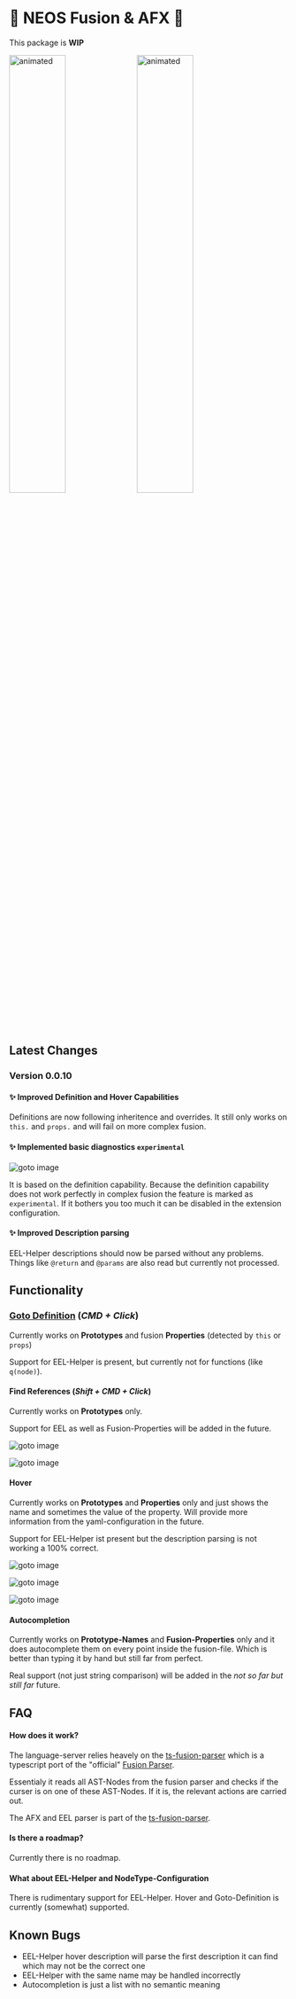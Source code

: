 # 🚧 NEOS Fusion & AFX 🚧

This package is **WIP**

<p float="left">
  <img width="45%" src="https://github.com/sjsone/vscode-neos-fusion-lsp/blob/main/images/goto_definition.gif?raw=true" alt="animated" />
  <img width="45%" src="https://github.com/sjsone/vscode-neos-fusion-lsp/blob/main/images/goto_eel_helper_method.gif?raw=true" alt="animated" />
</p>

## Latest Changes

### Version 0.0.10

#### ✨ Improved Definition and Hover Capabilities

Definitions are now following inheritence and overrides. It still only works on `this.` and `props.` and will fail on more complex fusion.

#### ✨ Implemented basic diagnostics `experimental`

![goto image](https://github.com/sjsone/vscode-neos-fusion-lsp/blob/main/images/diagnostics_example.png?raw=true)

It is based on the definition capability. Because the definition capability does not work perfectly in complex fusion the feature is marked as `experimental`. If it bothers you too much it can be disabled in the extension configuration.  

#### ✨ Improved Description parsing

EEL-Helper descriptions should now be parsed without any problems. Things like `@return` and `@params` are also read but currently not processed.

## Functionality

### [Goto Definition](https://code.visualstudio.com/docs/editor/editingevolved#_go-to-definition) (*CMD + Click*)

Currently works on **Prototypes** and fusion **Properties** (detected by `this` or `props`)

Support for EEL-Helper is present, but currently not for functions (like `q(node)`). 

#### Find References (*Shift + CMD + Click*)

Currently works on **Prototypes** only.

Support for EEL as well as Fusion-Properties will be added in the future.

![goto image](https://github.com/sjsone/vscode-neos-fusion-lsp/blob/main/images/goto_reference.png?raw=true)

![goto image](https://github.com/sjsone/vscode-neos-fusion-lsp/blob/main/images/goto_reference_all.png?raw=true)

#### Hover

Currently works on **Prototypes** and **Properties** only and just shows the name and sometimes the value of the property. Will provide more information from the yaml-configuration in the future.

Support for EEL-Helper ist present but the description parsing is not working a 100% correct.  

![goto image](https://github.com/sjsone/vscode-neos-fusion-lsp/blob/main/images/hover_props_value_prototype.png?raw=true)

![goto image](https://github.com/sjsone/vscode-neos-fusion-lsp/blob/main/images/hover_props_value_string.png?raw=true)

![goto image](https://github.com/sjsone/vscode-neos-fusion-lsp/blob/main/images/hover_eel_helper_method.png?raw=true)

#### Autocompletion

Currently works on **Prototype-Names** and **Fusion-Properties** only and it does autocomplete them on every point inside the fusion-file. Which is better than typing it by hand but still far from perfect.

Real support (not just string comparison) will be added in the *not so far but still far* future.

## FAQ

#### How does it work?

The language-server relies heavely on the [ts-fusion-parser](https://www.npmjs.com/package/ts-fusion-parser) which is a typescript  port of the "official" [Fusion Parser](https://github.com/neos/neos-development-collection/tree/8.2/Neos.Fusion/Classes/Core).

Essentialy it reads all AST-Nodes from the fusion parser and checks if the curser is on one of these AST-Nodes. If it is, the relevant actions are carried out.

The AFX and EEL parser is part of the [ts-fusion-parser](https://www.npmjs.com/package/ts-fusion-parser). 

#### Is there a roadmap?

Currently there is no roadmap.  

#### What about EEL-Helper and NodeType-Configuration

There is rudimentary support for EEL-Helper. Hover and Goto-Definition is currently (somewhat) supported.

## Known Bugs

- EEL-Helper hover description will parse the first description it can find which may not be the correct one
- EEL-Helper with the same name may be handled incorrectly
- Autocompletion is just a list with no semantic meaning 
